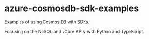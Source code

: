 # azure-cosmosdb-sdk-examples

Examples of using Cosmos DB with SDKs.

Focusing on the NoSQL and vCore APIs, with Python and TypeScript.

